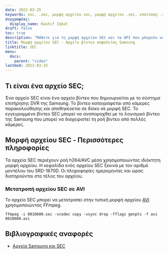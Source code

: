 ```yaml
---
date: 2022-03-25
keywords: sec, .sec, μορφή αρχείου sec, μορφή αρχείου .sec, επέκταση .sec, επέκταση sec
συγγραφέας:
  display_name: Kashif Iqbal
draft: false
toc: true
description: "Μάθετε για τη μορφή αρχείου SEC και τα API που μπορούν να δημιουργήσουν και να ανοίξουν αρχεία SEC."
title: Μορφή αρχείου SEC - Αρχείο βίντεο ασφαλείας Samsung
linktitle: SEC
menu:
  docs:
    parent: "video"
lastmod: 2022-03-25
---
```


## Τι είναι ένα αρχείο SEC;

Ένα αρχείο SEC είναι ένα αρχείο βίντεο που δημιουργείται με το σύστημα επιτήρησης DVR της Samsung. Το βίντεο καταγράφεται από κάμερες παρακολούθησης και αποθηκεύεται σε δίσκο σε μορφή SEC. Το εγγεγραμμένο βίντεο SEC μπορεί να αναπαραχθεί με το λογισμικό βίντεο της Samsung που μπορεί να διαχειριστεί τη ροή βίντεο από πολλές κάμερες.

## Μορφή αρχείου SEC - Περισσότερες πληροφορίες

Τα αρχεία SEC περιέχουν ροή h264/AVC μέσα χρησιμοποιώντας ιδιόκτητη μορφή αρχείου. Η κεφαλίδα ενός αρχείου SEC ξεκινά με τον αριθμό μοντέλου του SRD-1670D. Οι πληροφορίες ημερομηνίας και ώρας διατηρούνται στο τέλος του αρχείου.

### Μετατροπή αρχείου SEC σε AVI

Το αρχείο SEC μπορεί να μετατραπεί στην τυπική μορφή αρχείου [AVI](/el/video/avi/) χρησιμοποιώντας FFmpeg.

```
ffmpeg -i 0010600.sec -vcodec copy -vsync drop -fflags genpts -f avi 0010600.avi
```

## Βιβλιογραφικές αναφορές ##

- [Αρχεία Samsung και SEC](https://spreadys.wordpress.com/2013/07/19/samsung-and-sec-files/)

